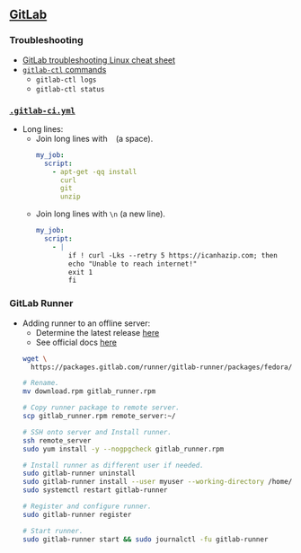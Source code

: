 ## [GitLab](https://docs.gitlab.com/ee/)

### Troubleshooting

- [GitLab troubleshooting Linux cheat sheet](https://docs.gitlab.com/ee/administration/troubleshooting/linux_cheat_sheet.html)
- [`gitlab-ctl` commands](https://docs.gitlab.com/omnibus/maintenance/)
  - `gitlab-ctl logs`
  - `gitlab-ctl status`

### [`.gitlab-ci.yml`](https://docs.gitlab.com/ee/ci/yaml/)

- Long lines:
  - Join long lines with ` ` (a space).
    ```yaml
    my_job:
      script:
        - apt-get -qq install
          curl
          git
          unzip
    ```
  - Join long lines with `\n` (a new line).
    ```yaml
    my_job:
      script:
        - |
            if ! curl -Lks --retry 5 https://icanhazip.com; then
            echo "Unable to reach internet!"
            exit 1
            fi
    ```

### GitLab Runner

- Adding runner to an offline server:
  - Determine the latest release [here](https://gitlab.com/gitlab-org/gitlab-runner/-/releases)
  - See official docs [here](https://docs.gitlab.com/runner/install/linux-manually.html)
  ```bash
  wget \
    https://packages.gitlab.com/runner/gitlab-runner/packages/fedora/33/gitlab-runner-15.1.1-1.x86_64.rpm/download.rpm

  # Rename.
  mv download.rpm gitlab_runner.rpm

  # Copy runner package to remote server.
  scp gitlab_runner.rpm remote_server:~/

  # SSH onto server and Install runner.
  ssh remote_server
  sudo yum install -y --nogpgcheck gitlab_runner.rpm

  # Install runner as different user if needed.
  sudo gitlab-runner uninstall
  sudo gitlab-runner install --user myuser --working-directory /home/myuser
  sudo systemctl restart gitlab-runner

  # Register and configure runner.
  sudo gitlab-runner register

  # Start runner.
  sudo gitlab-runner start && sudo journalctl -fu gitlab-runner
  ```
